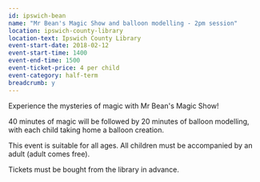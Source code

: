 ```yaml
---
id: ipswich-bean
name: "Mr Bean's Magic Show and balloon modelling - 2pm session"
location: ipswich-county-library
location-text: Ipswich County Library
event-start-date: 2018-02-12
event-start-time: 1400
event-end-time: 1500
event-ticket-price: 4 per child
event-category: half-term
breadcrumb: y
---
```


Experience the mysteries of magic with Mr Bean's Magic Show!

40 minutes of magic will be followed by 20 minutes of balloon modelling, with each child taking home a balloon creation.

This event is suitable for all ages. All children must be accompanied by an adult (adult comes free).

Tickets must be bought from the library in advance.
